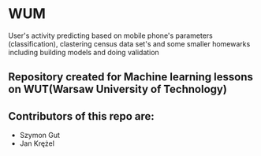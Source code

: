 # WUM
User's activity predicting based on mobile phone's parameters (classification), clastering census data set's and some smaller homewarks including building models and 
doing validation
## Repository created for Machine learning lessons on WUT(Warsaw University of Technology)
## Contributors of this repo are:
- Szymon Gut
- Jan Krężel
